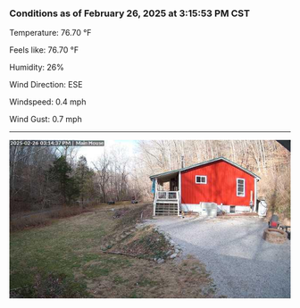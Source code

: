 ### Conditions as of February 26, 2025 at 3:15:53 PM CST 

Temperature: 76.70 &deg;F

Feels like: 76.70 &deg;F

Humidity: 26%

Wind Direction: ESE

Windspeed: 0.4 mph

Wind Gust: 0.7 mph

---

<img src="./images/latest.jpeg"/>

